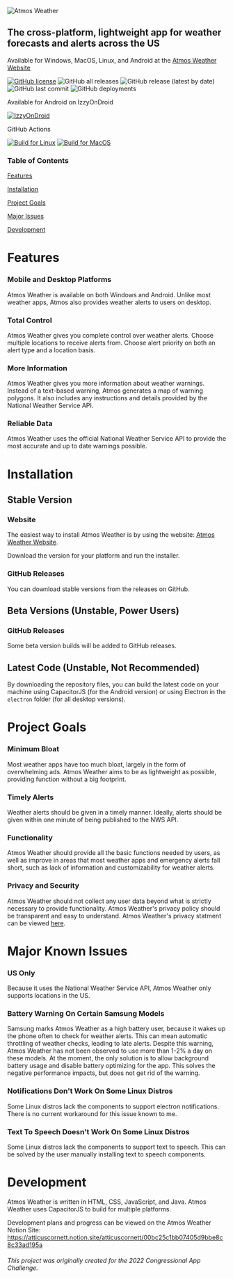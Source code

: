 ![Atmos Weather](https://raw.githubusercontent.com/atticuscornett/AtmosWeather/main/logo.svg)
## The cross-platform, lightweight app for weather forecasts and alerts across the US
Available for Windows, MacOS, Linux, and Android at the [Atmos Weather Website](https://atticuscornett.github.io/AtmosWeather)

[![GitHub license](https://img.shields.io/github/license/atticuscornett/AtmosWeather)](https://github.com/atticuscornett/AtmosWeather/blob/main/LICENSE)
![GitHub all releases](https://img.shields.io/github/downloads/atticuscornett/atmosweather/total)
![GitHub release (latest by date)](https://img.shields.io/github/v/release/atticuscornett/atmosweather)
![GitHub last commit](https://img.shields.io/github/last-commit/atticuscornett/atmosweather)
![GitHub deployments](https://img.shields.io/github/deployments/atticuscornett/atmosweather/github-pages?label=github%20pages)

Available for Android on IzzyOnDroid

[![IzzyOnDroid](https://img.shields.io/endpoint?url=https://apt.izzysoft.de/fdroid/api/v1/shield/io.atticusc.atmosweather)](https://apt.izzysoft.de/fdroid/index/apk/io.atticusc.atmosweather)

GitHub Actions

[![Build for Linux](https://github.com/atticuscornett/AtmosWeather/actions/workflows/linux-builder.yml/badge.svg)](https://github.com/atticuscornett/AtmosWeather/actions/workflows/linux-builder.yml)
[![Build for MacOS](https://github.com/atticuscornett/AtmosWeather/actions/workflows/main.yml/badge.svg)](https://github.com/atticuscornett/AtmosWeather/actions/workflows/main.yml)

### Table of Contents
[Features](#features)

[Installation](#installation)

[Project Goals](#goals)

[Major Issues](#issues)

[Development](#development)

# Features

### Mobile and Desktop Platforms
Atmos Weather is available on both Windows and Android.
Unlike most weather apps, Atmos also provides weather alerts to users on desktop.

### Total Control
Atmos Weather gives you complete control over weather alerts. Choose multiple locations to receive alerts from. Choose alert priority on both an alert type and a location basis.

### More Information
Atmos Weather gives you more information about weather warnings.
Instead of a text-based warning, Atmos generates a map of warning polygons.
It also includes any instructions and details provided by the National Weather Service API.

### Reliable Data
Atmos Weather uses the official National Weather Service API to provide the most accurate and up to date warnings possible.

# Installation

## Stable Version

### Website
The easiest way to install Atmos Weather is by using the website: [Atmos Weather Website](https://atticuscornett.github.io/AtmosWeather).

Download the version for your platform and run the installer.

### GitHub Releases
You can download stable versions from the releases on GitHub.

## Beta Versions (Unstable, Power Users)

### GitHub Releases
Some beta version builds will be added to GitHub releases.



## Latest Code (Unstable, Not Recommended)
By downloading the repository files, you can build the latest code on your machine using CapacitorJS (for the Android version) or using Electron in the `electron` folder (for all desktop versions).

# <a name="goals"></a>Project Goals
### Minimum Bloat
Most weather apps have too much bloat, largely in the form of overwhelming ads. Atmos Weather aims to be as lightweight as possible, providing function without a big footprint.

### Timely Alerts
Weather alerts should be given in a timely manner. Ideally, alerts should be given within one minute of being published to the NWS API.

### Functionality
Atmos Weather should provide all the basic functions needed by users, as well as improve in areas that most weather apps and emergency alerts fall short, such as lack of information and customizability for weather alerts.

### Privacy and Security
Atmos Weather should not collect any user data beyond what is strictly necessary to provide functionality.
Atmos Weather's privacy policy should be transparent and easy to understand. Atmos Weather's privacy statment
can be viewed [here](https://atticuscornett.github.io/AtmosWeather/privacy.html).

# <a name="issues"></a>Major Known Issues

### US Only

Because it uses the National Weather Service API, Atmos Weather only supports locations in the US.

### Battery Warning On Certain Samsung Models

Samsung marks Atmos Weather as a high battery user, because it wakes up the phone often to check for weather alerts.
This can mean automatic throttling of weather checks, leading to late alerts.
Despite this warning, Atmos Weather has not been observed to use more than 1-2% a day on these models.
At the moment, the only solution is to allow background battery usage and disable battery optimizing for the app.
This solves the negative performance impacts, but does not get rid of the warning.

### Notifications Don't Work On Some Linux Distros

Some Linux distros lack the components to support electron notifications. There is no current workaround for this issue known to me.

### Text To Speech Doesn't Work On Some Linux Distros

Some Linux distros lack the components to support text to speech. This can be solved by the user manually installing text to speech components.

# Development
Atmos Weather is written in HTML, CSS, JavaScript, and Java. Atmos Weather uses CapacitorJS to build for multiple platforms.

Development plans and progress can be viewed on the Atmos Weather Notion Site: https://atticuscornett.notion.site/atticuscornett/00bc25c1bb07405d9bbe8c8c33ad195a

###### This project was originally created for the 2022 Congressional App Challenge.

